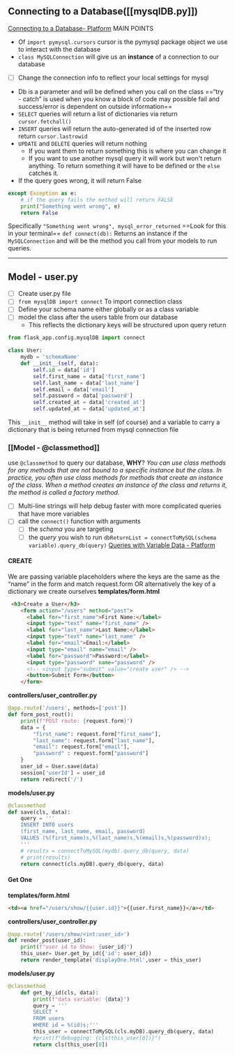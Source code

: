 
## Connecting to a Database([[mysqlDB.py]])
[Connecting to a Database- Platform](https://login.codingdojo.com/m/506/12463/87417)
MAIN POINTS
- Of `import pymysql.cursors` cursor is the pymysql package object we use to interact with the database
- `class MySQLConnection` will give us an __instance__ of a connection to our database
- [ ] Change the connection info to reflect your local settings for mysql
- Db is a parameter and will be defined when you call on the class
==“try - catch” is used when you know a block of code may possible fail and success/error is dependent on outside information==
- `SELECT` queries will return a list of dictionaries via return `cursor.fetchall()`
- `INSERT` queries will return the auto-generated id of the inserted row return `cursor.lastrowid`
- `UPDATE` and `DELETE` queries will return nothing
	- If you want them to return something this is where you can change it
	- If you want to use another mysql query it will work but won't return anything. To return something it will have to be defined or the `else` catches it.
- If the query goes wrong, it will return False
```python
except Exception as e:
	# if the query fails the method will return FALSE
	print("Something went wrong", e)
	return False
```


Specifically `"Something went wrong", mysql_error_returned` ==Look for this in your terminal==
`def connect(db):` Returns an instance if the `MySQLConnection` and will be the method you call from your models to run queries.


---
## Model - user.py
- [ ] Create user.py file
- [ ] `from mysqlDB import connect` To import connection class
- [ ] Define your schema name either globally or as a class variable
- [ ] model the class after the users table from our database
	- This reflects the dictionary keys will be structured upon query return
```python
from flask_app.config.mysqlDB import connect

class User:
	mydb = 'schemaName'
	def __init__(self, data):
		self.id = data['id']
		self.first_name = data['first_name']
		self.last_name = data['last_name']
		self.email = data['email']
		self.password = data['password']
		self.created_at = data['created_at']
		self.updated_at = data['updated_at']
```
This `__init__` method will take in self (of course) and a variable to carry a dictionary that is being returned from mysql connection file
### [[Model - @classmethod]]
use `@classmethod` to query our database, __WHY__?
*You can use class methods for any methods that are not bound to a specific instance but the class. In practice, you often use class methods for methods that create an instance of the class. When a method creates an instance of the class and returns it, the method is called a factory method.*

- [ ] Multi-line strings will help debug faster with more complicated queries that have more variables
- [ ] call the `connect()` function with arguments
	- [ ] the *schema* you are targeting
	- [ ] the *query* you wish to run
	`dbReturnList = connectToMySQL(schema variable).query_db(query)`
[Queries with Variable Data - Platform](https://login.codingdojo.com/m/506/12464/87420)
#### CREATE
We are passing variable placeholders where the keys are the same as the “name” in the form and match request.form
OR alternatively the key of a dictionary we create ourselves
__templates/form.html__
```html
 <h3>Create a User</h3>
    <form action="/users" method="post">
      <label for="first_name">First Name:</label>
      <input type="text" name="first_name" />
      <label for="last_name">Last Name:</label>
      <input type="text" name="last_name" />
      <label for="email">Email:</label>
      <input type="email" name="email" />
      <label for="password">Password:</label>
      <input type="password" name="password" />
      <!-- <input type="submit" value="create user" /> -->
      <button>Submit Form</button>
    </form>
```
__controllers/user_controller.py__
```python
@app.route('/users', methods=['post'])
def form_post_rout():
	print(f"POST route: {request.form}")
	data = {
        "first_name": request.form["first_name"],
        "last_name": request.form["last_name"],
        "email": request.form["email"],
        "password" : request.form["password"]
    }
	user_id = User.save(data)
	session['userId'] = user_id
	return redirect('/')
```
__models/user.py__
```python
@classmethod
def save(cls, data):
	query = '''
	INSERT INTO users 
	(first_name, last_name, email, password)
	VALUES (%(first_name)s,%(last_name)s,%(email)s,%(password)s);
	'''
	# results = connectToMySQL(mydb).query_db(query, data)
	# print(results)
	return connect(cls.myDB).query_db(query, data)
```
#### Get One
__templates/form.html__
```html
<td><a href="/users/show/{{user.id}}">{{user.first_name}}</a></td>
```
__controllers/user_controller.py__
```python
@app.route('/users/show/<int:user_id>')
def render_post(user_id):
    print(f"user id to Show: {user_id}")
    this_user= User.get_by_id({'id': user_id})
    return render_template('displayOne.html',user = this_user)
```
__models/user.py__
```python
@classmethod
    def get_by_id(cls, data):
        print(f"data variable: {data}")
        query = '''
        SELECT *
        FROM users
        WHERE id = %(id)s;'''
        this_user = connectToMySQL(cls.myDB).query_db(query, data)
        #print(f"debugging: {cls(this_user[0])}")
        return cls(this_user[0])
```
